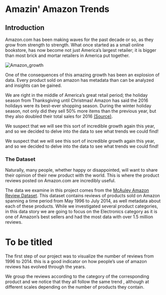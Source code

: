 # Amazin' Amazon Trends

## Introduction
Amazon.com has been making waves for the past decade or so, as they grow from strength to strength. What once started as a small online bookstore, has now become not just America’s largest retailer; it is bigger than most brick and mortar retailers in America put together.

![Amazon_growth](/ada2017/images/amazon_growth.PNG)

One of the consequences of this amazing growth has been an explosion of data. Every product sold on amazon has metadata than can be analyzed and insights can be gained.


We are right in the middle of America’s great retail period; the holiday season from Thanksgiving until Christmas!  Amazon has said the 2016 holidays were its best-ever shopping season. During the winter holiday season, not only did they sell 50% more items than the previous year, but they also doubled their total sales for 2016 [(Source)](http://fortune.com/2017/01/04/amazon-marketplace-sales/).


We suspect that we will see this sort of incredible growth again this year, and so we decided to delve into the data to see what trends we could find!

We suspect that we will see this sort of incredible growth again this year, and so we decided to delve into the data to see what trends we could find!

### The Dataset
Naturally, many people, whether happy or disappointed, will want to share their opinion of their new product with the world. This is where the product reviews posted on Amazon.com are incredibly useful.

The data we examine in this project comes from the [McAuley Amazon Review Dataset](http://jmcauley.ucsd.edu/data/amazon/). This dataset contains reviews of products sold on Amazon spanning a time period from May 1996 to July 2014, as well metadata about each of these products. While we investigated several product categories, in this data story we are going to focus on the Electronics category as it is one of Amazon’s best sellers and had the most data with over 1.5 million reviews.

# To be titled

The first step of our project was to visualize the number of reviews from 1996 to 2014. 
this is a good indicator on how people’s use of  amazon reviews has evolved through the years.

We group the reviews according to the category of the corresponding product and we notice that they all follow the same trend , although at different scales depending on the number of products they contain.

